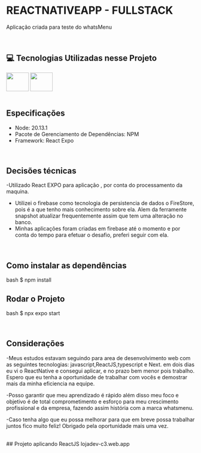 # REACTNATIVEAPP - FULLSTACK

Aplicação criada para teste do whatsMenu



<br>

## 💻 Tecnologias Utilizadas nesse Projeto
<div style="display: inline_block">
  <img align="center" height="50" width="60" src="https://cdn.jsdelivr.net/gh/devicons/devicon/icons/react/react-original.svg">
  <img align="center" height="50" width="60" src="https://encrypted-tbn0.gstatic.com/images?q=tbn:ANd9GcSdGOcsol5dozKeGqpVLC13viYimp-07xdOZA&s"
  <img align="center" height="50" width="60" src="https://cdn.jsdelivr.net/gh/devicons/devicon@latest/icons/typescript/typescript-original.svg">
</div>

<br>

## Especificações
- Node: 20.13.1
- Pacote de Gerenciamento de Dependências: NPM
- Framework: React Expo

<br>

## Decisões técnicas
-Utilizado React EXPO para aplicação , por conta do processamento da maquina.
- Utilizei o firebase como tecnologia de persistencia de dados o FireStore, pois é a que tenho mais conhecimento sobre ela. Alem da ferramente snapshot atualizar frequentemente assim que tem uma alteração no banco.
- Minhas aplicações foram criadas em firebase até  o momento e por conta do tempo para efetuar o desafio, preferi seguir com ela. 


<br>

## Como instalar as dependências
bash
$ npm install


## Rodar o Projeto
bash
$ npx expo start 



<br>

## Considerações
-Meus estudos estavam seguindo para area de desenvolvimento web  com as seguintes tecnologias: javascript,ReactJS,typescript e  Next. em dois dias eu vi o ReactNative e consegui aplicar, e no prazo bem menor pois trabalho. Espero que eu tenha a oportunidade de trabalhar com vocês e demostrar mais da minha eficiencia na equipe.

-Posso garantir que meu aprendizado é rápido além disso meu foco e objetivo  é de  total comprometimento e esforço para meu crescimento profissional e da empresa, fazendo assim história com a marca whatsmenu.

 -Caso tenha algo que eu possa melhorar para que em breve possa trabalhar juntos fico muito feliz! Obrigado pela oportunidade mais uma vez. 
<br>

<br>
## Projeto aplicando ReactJS
lojadev-c3.web.app
<br>

